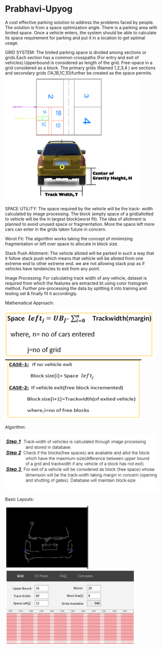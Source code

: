 # Prabhavi-Upyog

A cost effective parking solution to address the problems faced by people. The solution is from a space optimization angle. There is a parking area with limited space. Once a vehicle enters, the system should be able to calculate its space requirement for parking and put it in a location to get optimal usage.

GRID SYSTEM: The limited parking space is divided among sections or grids.Each section has a common crosspaths (For entry and exit of vehicles).Upperbound is considered as length of the grid. Free-space in a grid considered as a block. The primary grids (Named 1,2,3,4 ) are sections and secondary grids (1A,1B,1C,1D)further be created as the space permits.
![](images/grid.png)

SPACE UTILITY: The space required by the vehicle will be the track- width calculated by image processing. The block (empty space of a grid)allotted to vehicle will be the in largest block(worst fit). The idea of allotment is planned to avoid unused space or fragmentation. More the space left more cars can enter in the grids taken future in concern.

Worst Fit: The algorithm works taking the concept of minimizing fragmentation or left over space to allocate in block size.

Stack Push Allotment: The vehicle alloted will be parked in such a way that it follow stack push which means that vehicle will be alloted from one extreme end to other extreme end. we are not allowing stack pop as if vehicles have tendencies to exit from any point.

Image Processing: For calculating track width of any vehicle, dataset is required from which the features are extracted bt using color histogram method. Further pre-processing the data by splitting it into training and testing set & finally fit it accordingly.

Mathematical Approach:

![](images/math1.png)                    
![](images/math2.png)

Algorithm:

![](images/algo.png)

Basic Layouts:

![](images/image.png)						
![](images/layout.png)

